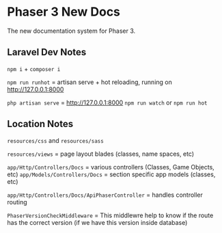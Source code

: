 # Phaser 3 New Docs

The new documentation system for Phaser 3.

## Laravel Dev Notes

`npm i` + `composer i`

`npm run runhot` = artisan serve + hot reloading, running on http://127.0.0.1:8000

`php artisan serve` = http://127.0.0.1:8000
`npm run watch` or `npm run hot`

## Location Notes

`resources/css` and `resources/sass`

`resources/views` = page layout blades (classes, name spaces, etc)

`app/Http/Controllers/Docs` = various controllers (Classes, Game Objects, etc)
`app/Models/Controllers/Docs` = section specific app models (classes, etc)

`app/Http/Controllers/Docs/ApiPhaserController` = handles controller routing

`PhaserVersionCheckMiddleware` = This middlewre help to know if the route has the correct version (if we have this version inside database)

